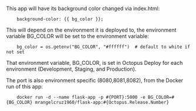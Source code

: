 This app will have its background color changed via index.html: <br>

        background-color: {{ bg_color }};


This will depend on the environment it is deployed to, the environment variable BG_COLOR will be set to the environment variable:

        bg_color = os.getenv("BG_COLOR", "#ffffff")  # default to white if not set


That environment variable, BG_COLOR, is set in Octopus Deploy for each environment (Development, Staging, and Production).

The port is also environment specific (8080,8081,8082), from the Docker run of this app:


        docker run -d --name flask-app -p #{PORT}:5000 -e BG_COLOR=#{BG_COLOR} mrangelcruz1960/flask-app:#{Octopus.Release.Number}
